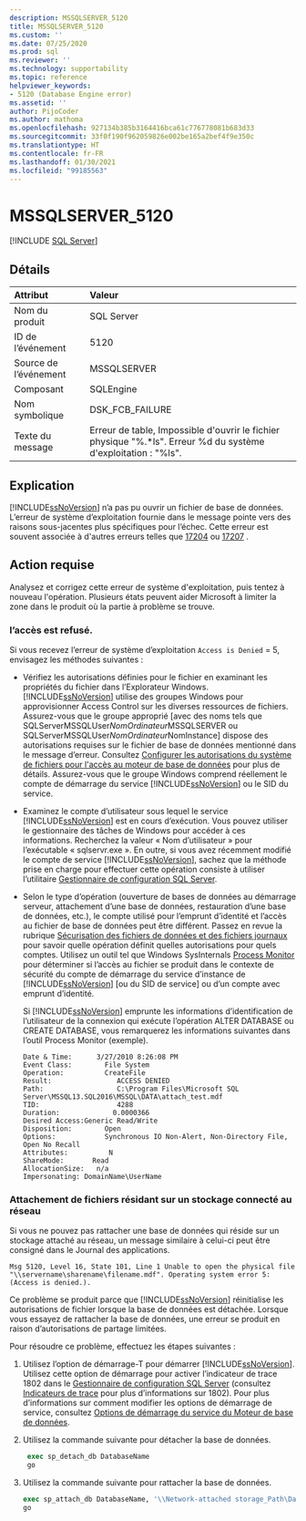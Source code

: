 ```yaml
---
description: MSSQLSERVER_5120
title: MSSQLSERVER_5120
ms.custom: ''
ms.date: 07/25/2020
ms.prod: sql
ms.reviewer: ''
ms.technology: supportability
ms.topic: reference
helpviewer_keywords:
- 5120 (Database Engine error)
ms.assetid: ''
author: PijoCoder
ms.author: mathoma
ms.openlocfilehash: 927134b385b3164416bca61c776778081b683d33
ms.sourcegitcommit: 33f0f190f962059826e002be165a2bef4f9e350c
ms.translationtype: HT
ms.contentlocale: fr-FR
ms.lasthandoff: 01/30/2021
ms.locfileid: "99185563"
---
```

# <a name="mssqlserver_5120"></a>MSSQLSERVER_5120
 [!INCLUDE [SQL Server](../../includes/applies-to-version/sqlserver.md)]
  
## <a name="details"></a>Détails  
  
| Attribut | Valeur |  
| :-------- | :---- |  
|Nom du produit|SQL Server|  
|ID de l’événement|5120|  
|Source de l’événement|MSSQLSERVER|  
|Composant|SQLEngine|  
|Nom symbolique|DSK_FCB_FAILURE|  
|Texte du message|Erreur de table, Impossible d'ouvrir le fichier physique "%.*ls". Erreur %d du système d'exploitation : "%ls".|  
  
## <a name="explanation"></a>Explication  
[!INCLUDE[ssNoVersion](../../includes/ssnoversion-md.md)] n’a pas pu ouvrir un fichier de base de données.  L’erreur de système d’exploitation fournie dans le message pointe vers des raisons sous-jacentes plus spécifiques pour l’échec. Cette erreur est souvent associée à d'autres erreurs telles que [17204](mssqlserver-17204-database-engine-error.md) ou [17207](mssqlserver-17207-database-engine-error.md) .
  
## <a name="user-action"></a>Action requise  
  
  Analysez et corrigez cette erreur de système d'exploitation, puis tentez à nouveau l'opération. Plusieurs états peuvent aider Microsoft à limiter la zone dans le produit où la partie à problème se trouve. 
  
### <a name="access-is-denied"></a>l’accès est refusé. 
Si vous recevez l’erreur de système d’exploitation `Access is Denied` = 5, envisagez les méthodes suivantes :
   -  Vérifiez les autorisations définies pour le fichier en examinant les propriétés du fichier dans l’Explorateur Windows. [!INCLUDE[ssNoVersion](../../includes/ssnoversion-md.md)] utilise des groupes Windows pour approvisionner Access Control sur les diverses ressources de fichiers. Assurez-vous que le groupe approprié [avec des noms tels que SQLServerMSSQLUser$NomOrdinateur$MSSQLSERVER ou SQLServerMSSQLUser$NomOrdinateur$NomInstance] dispose des autorisations requises sur le fichier de base de données mentionné dans le message d’erreur. Consultez [Configurer les autorisations du système de fichiers pour l'accès au moteur de base de données](/previous-versions/sql/2014/database-engine/configure-windows/configure-file-system-permissions-for-database-engine-access?view=sql-server-2014&preserve-view=true) pour plus de détails. Assurez-vous que le groupe Windows comprend réellement le compte de démarrage du service [!INCLUDE[ssNoVersion](../../includes/ssnoversion-md.md)] ou le SID du service.
   -  Examinez le compte d’utilisateur sous lequel le service [!INCLUDE[ssNoVersion](../../includes/ssnoversion-md.md)] est en cours d’exécution. Vous pouvez utiliser le gestionnaire des tâches de Windows pour accéder à ces informations. Recherchez la valeur « Nom d’utilisateur » pour l’exécutable « sqlservr.exe ». En outre, si vous avez récemment modifié le compte de service [!INCLUDE[ssNoVersion](../../includes/ssnoversion-md.md)], sachez que la méthode prise en charge pour effectuer cette opération consiste à utiliser l’utilitaire [Gestionnaire de configuration SQL Server](../sql-server-configuration-manager.md). 
   -  Selon le type d’opération (ouverture de bases de données au démarrage serveur, attachement d’une base de données, restauration d’une base de données, etc.), le compte utilisé pour l’emprunt d’identité et l’accès au fichier de base de données peut être différent. Passez en revue la rubrique [Sécurisation des fichiers de données et des fichiers journaux](/previous-versions/sql/sql-server-2008-r2/ms189128(v=sql.105)) pour savoir quelle opération définit quelles autorisations pour quels comptes. Utilisez un outil tel que Windows SysInternals [Process Monitor](/sysinternals/downloads/procmon) pour déterminer si l’accès au fichier se produit dans le contexte de sécurité du compte de démarrage du service d’instance de [!INCLUDE[ssNoVersion](../../includes/ssnoversion-md.md)] [ou du SID de service] ou d’un compte avec emprunt d’identité.

      Si [!INCLUDE[ssNoVersion](../../includes/ssnoversion-md.md)] emprunte les informations d’identification de l’utilisateur de la connexion qui exécute l’opération ALTER DATABASE ou CREATE DATABASE, vous remarquerez les informations suivantes dans l’outil Process Monitor (exemple).
      
        ```
        Date & Time:      3/27/2010 8:26:08 PM
        Event Class:        File System
        Operation:          CreateFile
        Result:                ACCESS DENIED
        Path:                  C:\Program Files\Microsoft SQL Server\MSSQL13.SQL2016\MSSQL\DATA\attach_test.mdf
        TID:                   4288
        Duration:             0.0000366
        Desired Access:Generic Read/Write
        Disposition:        Open
        Options:            Synchronous IO Non-Alert, Non-Directory File, Open No Recall
        Attributes:          N
        ShareMode:       Read
        AllocationSize:   n/a
        Impersonating: DomainName\UserName
        ```
  
  
### <a name="attaching-files-that-reside-on-a-network-attached-storage"></a>Attachement de fichiers résidant sur un stockage connecté au réseau  
Si vous ne pouvez pas rattacher une base de données qui réside sur un stockage attaché au réseau, un message similaire à celui-ci peut être consigné dans le Journal des applications.

`Msg 5120, Level 16, State 101, Line 1 Unable to open the physical file "\\servername\sharename\filename.mdf". Operating system error 5: (Access is denied.).`

Ce problème se produit parce que [!INCLUDE[ssNoVersion](../../includes/ssnoversion-md.md)] réinitialise les autorisations de fichier lorsque la base de données est détachée. Lorsque vous essayez de rattacher la base de données, une erreur se produit en raison d’autorisations de partage limitées.

Pour résoudre ce problème, effectuez les étapes suivantes :
1. Utilisez l’option de démarrage-T pour démarrer [!INCLUDE[ssNoVersion](../../includes/ssnoversion-md.md)]. Utilisez cette option de démarrage pour activer l’indicateur de trace 1802 dans le [Gestionnaire de configuration SQL Server](../sql-server-configuration-manager.md) (consultez [Indicateurs de trace](../../t-sql/database-console-commands/dbcc-traceon-transact-sql.md) pour plus d’informations sur 1802). Pour plus d’informations sur comment modifier les options de démarrage de service, consultez [Options de démarrage du service du Moteur de base de données](../../database-engine/configure-windows/database-engine-service-startup-options.md).

2. Utilisez la commande suivante pour détacher la base de données.
   ```sql
    exec sp_detach_db DatabaseName
    go 
   ```

3. Utilisez la commande suivante pour rattacher la base de données.
   ```sql
   exec sp_attach_db DatabaseName, '\\Network-attached storage_Path\DatabaseMDFFile.mdf', '\\Network-attached storage_Path\DatabaseLDFFile.ldf'
   go
   ```
